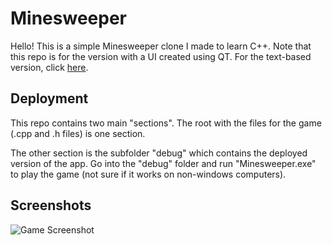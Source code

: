 # Minesweeper

Hello! This is a simple Minesweeper clone I made to learn C++. Note that this repo is for the version with a UI created using QT. For the text-based version, click [here](https://github.com/Derbzzzzzz/Minesweeper).

## Deployment

This repo contains two main "sections". The root with the files for the game (.cpp and .h files) is one section. 

The other section is the subfolder "debug" which contains the deployed version of the app. Go into the "debug" folder and run "Minesweeper.exe" to play the game (not sure if it works on non-windows computers).

## Screenshots

![Game Screenshot](https://raw.github.com/Derbzzzzzz/QtMinesweeper/main/Capture.PNG)